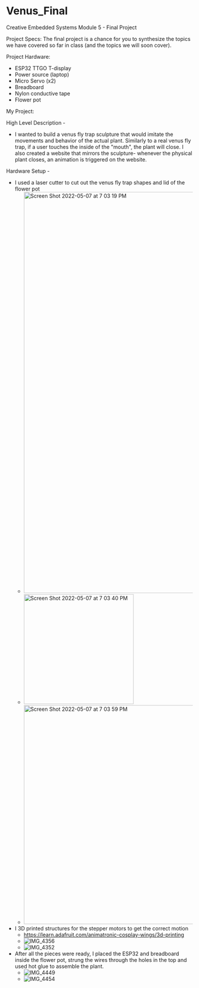 # Venus_Final

Creative Embedded Systems Module 5 - Final Project 

Project Specs: The final project is a chance for you to synthesize the topics we have covered so far in class (and the topics we will soon cover).

Project Hardware:
* ESP32 TTGO T-display 
* Power source (laptop)
* Micro Servo (x2) 
* Breadboard 
* Nylon conductive tape 
* Flower pot 

My Project: 

High Level Description - 
* I wanted to build a venus fly trap sculpture that would imitate the movements and behavior of the actual plant. Similarly to a real venus fly trap, if a user touches the inside of the "mouth", the plant will close. I also created a website that mirrors the sculpture- whenever the physical plant closes, an animation is triggered on the website.

Hardware Setup - 
* I used a laser cutter to cut out the venus fly trap shapes and lid of the flower pot
  * <img width="1081" alt="Screen Shot 2022-05-07 at 7 03 19 PM" src="https://user-images.githubusercontent.com/69936719/167274731-89110923-b9cb-4201-9a49-24c9d7c9877b.png">
  * <img width="296" alt="Screen Shot 2022-05-07 at 7 03 40 PM" src="https://user-images.githubusercontent.com/69936719/167274734-b489a57a-46e8-40e6-bc9b-0522c09d3085.png">
  * <img width="590" alt="Screen Shot 2022-05-07 at 7 03 59 PM" src="https://user-images.githubusercontent.com/69936719/167274735-5b231f4a-6f0b-49ac-bcf2-2113573d1026.png">
* I 3D printed structures for the stepper motors to get the correct motion 
  * https://learn.adafruit.com/animatronic-cosplay-wings/3d-printing
  * ![IMG_4356](https://user-images.githubusercontent.com/69936719/167274907-17af2178-13de-4dd9-8428-4e0062d13b12.jpeg)
  * ![IMG_4352](https://user-images.githubusercontent.com/69936719/167274913-35b7245d-0f04-4327-a354-7f9bf2ad53c6.jpeg)
* After all the pieces were ready, I placed the ESP32 and breadboard inside the flower pot, strung the wires through the holes in the top and used hot glue to assemble the plant.
  * ![IMG_4449](https://user-images.githubusercontent.com/69936719/167274991-7c29c151-30f5-4b79-80ea-b13b4611c6d4.jpeg)
  * ![IMG_4454](https://user-images.githubusercontent.com/69936719/167274998-fad82268-8191-4cc9-958d-09baec75a095.png)




